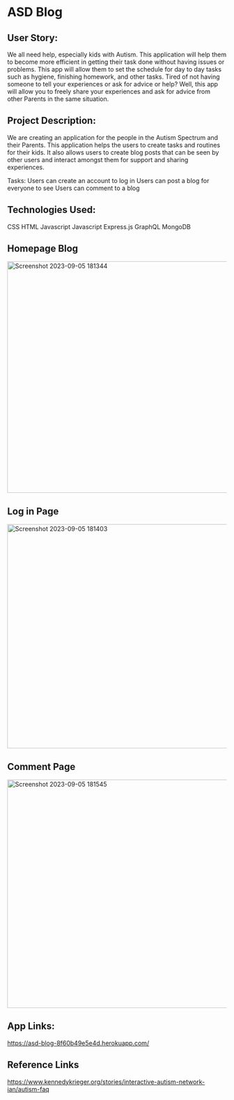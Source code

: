 # ASD Blog

## User Story: 
We all need help, especially kids with Autism. This application will help them to become more efficient in getting their task done without having issues or problems. This app will allow them to set the schedule for day to day tasks such as hygiene, finishing homework, and other tasks. Tired of not having someone to tell your experiences or ask for advice or help? Well, this app will allow you to freely share your experiences and ask for advice from other Parents in the same situation. 

## Project Description:
We are creating an application for the people in the Autism Spectrum and their Parents. This application helps the users to create tasks and routines for their kids. It also allows users to create blog posts that can be seen by other users and interact amongst them for support and sharing experiences.

Tasks:
Users can create an account to log in
Users can post a blog for everyone to see
Users can comment to a blog

## Technologies Used:
CSS
HTML 
Javascript
Javascript
Express.js
GraphQL
MongoDB

## Homepage Blog
<img width="532" alt="Screenshot 2023-09-05 181344" src="https://github.com/TonnTribe/ASD-Blog/assets/127579030/67365bc0-6c77-4738-951c-de3ecb40fbe5">

## Log in Page
<img width="515" alt="Screenshot 2023-09-05 181403" src="https://github.com/TonnTribe/ASD-Blog/assets/127579030/542d2323-f7eb-4fb0-8208-0ec862deeb2a">

## Comment Page
<img width="525" alt="Screenshot 2023-09-05 181545" src="https://github.com/TonnTribe/ASD-Blog/assets/127579030/fea063a6-251a-43b2-91bb-6c652debe8a7">

## App Links:
https://asd-blog-8f60b49e5e4d.herokuapp.com/

## Reference Links
https://www.kennedykrieger.org/stories/interactive-autism-network-ian/autism-faq


